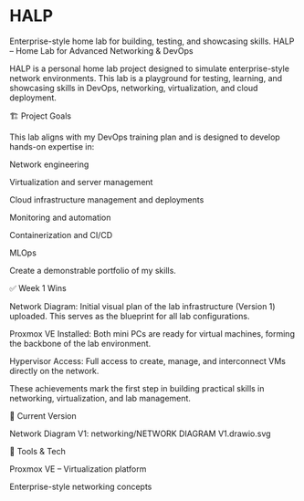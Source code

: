 # HALP
Enterprise-style home lab for building, testing, and showcasing skills.
HALP – Home Lab for Advanced Networking & DevOps

HALP is a personal home lab project designed to simulate enterprise-style network environments. This lab is a playground for testing, learning, and showcasing skills in DevOps, networking, virtualization, and cloud deployment.

🏗️ Project Goals

This lab aligns with my DevOps training plan and is designed to develop hands-on expertise in:

Network engineering

Virtualization and server management

Cloud infrastructure management and deployments

Monitoring and automation

Containerization and CI/CD

MLOps

Create a demonstrable portfolio of my skills.

✅ Week 1 Wins

Network Diagram: Initial visual plan of the lab infrastructure (Version 1) uploaded. This serves as the blueprint for all lab configurations.

Proxmox VE Installed: Both mini PCs are ready for virtual machines, forming the backbone of the lab environment.

Hypervisor Access: Full access to create, manage, and interconnect VMs directly on the network.

These achievements mark the first step in building practical skills in networking, virtualization, and lab management.

📂 Current Version

Network Diagram V1: networking/NETWORK DIAGRAM V1.drawio.svg

🔧 Tools & Tech

Proxmox VE – Virtualization platform

Enterprise-style networking concepts
